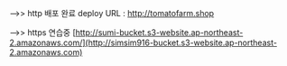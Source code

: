 
-->> http 배포 완료
deploy URL : http://tomatofarm.shop

-->> https 연습중
[http://sumi-bucket.s3-website.ap-northeast-2.amazonaws.com/](http://simsim916-bucket.s3-website.ap-northeast-2.amazonaws.com)
